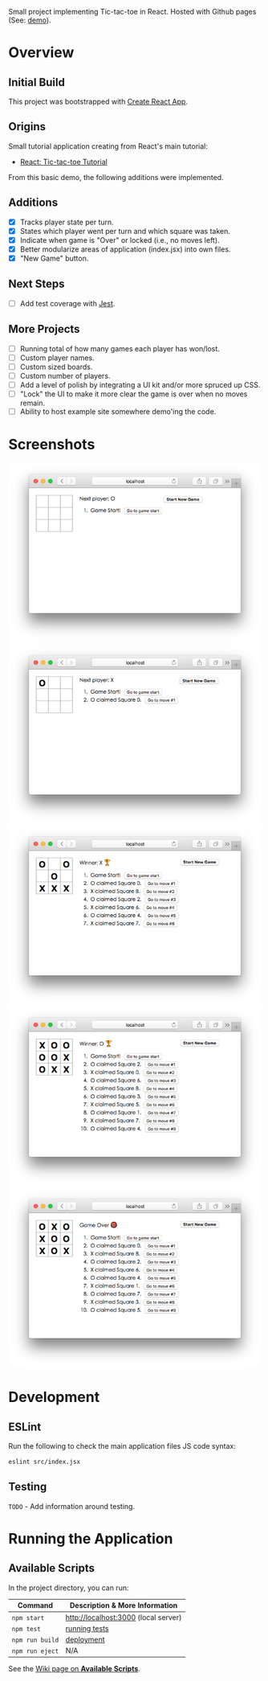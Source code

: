 Small project implementing Tic-tac-toe in React. Hosted with Github pages (See: [demo](https://timimsms.github.io/react_tic_tac_toe/)).

# Overview

## Initial Build

This project was bootstrapped with [Create React App](https://github.com/facebook/create-react-app).

## Origins

Small tutorial application creating from React's main tutorial:

- [React: Tic-tac-toe Tutorial](https://reactjs.org/tutorial/tutorial.html#what-are-we-building)

From this basic demo, the following additions were implemented.

## Additions

- [x] Tracks player state per turn.
- [x] States which player went per turn and which square was taken.
- [x] Indicate when game is "Over" or locked (i.e., no moves left).
- [x] Better modularize areas of application (index.jsx) into own files.
- [x] "New Game" button.

## Next Steps

- [ ] Add test coverage with [Jest](https://jestjs.io/).

## More Projects

- [ ] Running total of how many games each player has won/lost.
- [ ] Custom player names.
- [ ] Custom sized boards.
- [ ] Custom number of players.
- [ ] Add a level of polish by integrating a UI kit and/or more spruced up CSS.
- [ ] "Lock" the UI to make it more clear the game is over when no moves remain.
- [ ] Ability to host example site somewhere demo'ing the code.

# Screenshots

![New Game](/docs/screenshots/00_new_game.png)
![First Move](/docs/screenshots/01_first_move.png)
![Winner!](/docs/screenshots/02_winner_a.png)
![Winner (again)!](/docs/screenshots/03_winner_b.png)
![Game Over](/docs/screenshots/04_game_over.png)

# Development

## ESLint

Run the following to check the main application files JS code syntax:

```bash
eslint src/index.jsx
```

## Testing

`TODO` - Add information around testing.

# Running the Application

## Available Scripts

In the project directory, you can run:

|   Command   | Description & More Information |
|-------------|--------------------------------|
| `npm start` | [http://localhost:3000](http://localhost:3000) (local server)
| `npm test`  | [running tests](https://facebook.github.io/create-react-app/docs/running-tests) | |
| `npm run build` | [deployment](https://facebook.github.io/create-react-app/docs/deployment) |
| `npm run eject` | N/A |

See the [Wiki page on **Available Scripts**](https://github.com/timimsms/react_tic_tac_toe/wiki/Available-Scripts).
